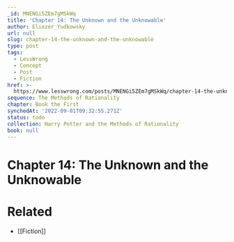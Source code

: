 ```yaml
---
_id: MNENGi5ZEm7gMSkWq
title: 'Chapter 14: The Unknown and the Unknowable'
author: Eliezer_Yudkowsky
url: null
slug: chapter-14-the-unknown-and-the-unknowable
type: post
tags:
  - LessWrong
  - Concept
  - Post
  - Fiction
href: >-
  https://www.lesswrong.com/posts/MNENGi5ZEm7gMSkWq/chapter-14-the-unknown-and-the-unknowable
sequence: The Methods of Rationality
chapter: Book the First
synchedAt: '2022-09-01T09:32:55.271Z'
status: todo
collection: Harry Potter and the Methods of Rationality
book: null
---
```


# Chapter 14: The Unknown and the Unknowable


# Related

- [[Fiction]]
